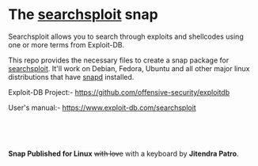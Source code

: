 # The [searchsploit](https://www.exploit-db.com/searchsploit) snap

Searchsploit allows you to search through exploits and shellcodes using one or more terms from Exploit-DB.

This repo provides the necessary files to create a snap package for [searchsploit](https://www.exploit-db.com/searchsploit). It'll work on Debian, Fedora, Ubuntu and all other major linux distributions that have [snapd](https://snapcraft.io/docs/installing-snapd) installed.


Exploit-DB Project:- https://github.com/offensive-security/exploitdb

User's manual:- https://www.exploit-db.com/searchsploit



&nbsp;

&nbsp;


**Snap Published for Linux** ~~with love~~ with a keyboard by **Jitendra Patro**.
